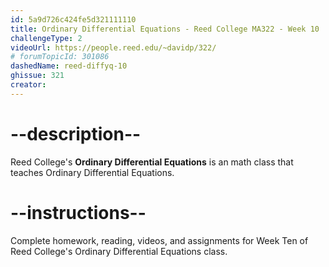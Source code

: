 ```yaml
---
id: 5a9d726c424fe5d321111110
title: Ordinary Differential Equations - Reed College MA322 - Week 10
challengeType: 2
videoUrl: https://people.reed.edu/~davidp/322/
# forumTopicId: 301086
dashedName: reed-diffyq-10
ghissue: 321
creator: 
---
```


# --description--

Reed College's __Ordinary Differential Equations__ is an math class that teaches Ordinary Differential Equations.

# --instructions--

Complete homework, reading, videos, and assignments for Week Ten of Reed College's Ordinary Differential Equations class.